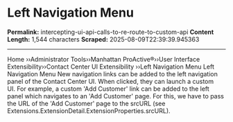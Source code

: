 # Left Navigation Menu

**Permalink:** intercepting-ui-api-calls-to-re-route-to-custom-api
**Content Length:** 1,544 characters
**Scraped:** 2025-08-09T22:39:39.945363

---

Home &rsaquo;&rsaquo;Administrator Tools&rsaquo;&rsaquo;Manhattan ProActive®&rsaquo;&rsaquo;User Interface Extensibility&rsaquo;&rsaquo;Contact Center UI Extensibility ››Left Navigation Menu Left Navigation Menu New navigation links can be added to the left navigation panel of the Contact Center UI. When clicked, they can launch a custom UI.&nbsp;For example, a custom &#39;Add Customer&#39; link can be added to the left panel which navigates to an &#39;Add Customer&#39; page. For this, we have to pass the URL of the &#39;Add&nbsp;Customer&#39;&nbsp;page to the srcURL (see Extensions.ExtensionDetail.ExtensionProperties.srcURL). &nbsp; &nbsp; &nbsp;